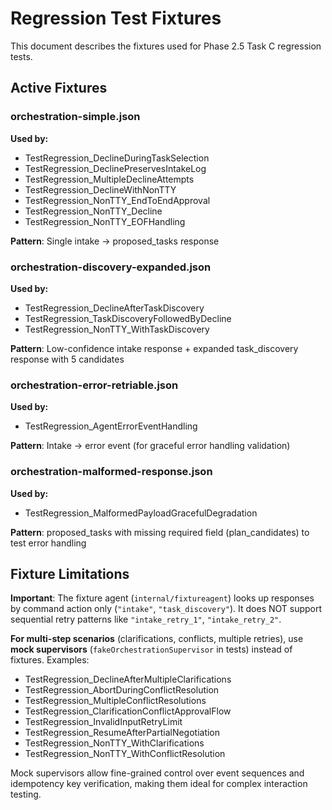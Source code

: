 # Regression Test Fixtures

This document describes the fixtures used for Phase 2.5 Task C regression tests.

## Active Fixtures

### orchestration-simple.json
**Used by:**
- TestRegression_DeclineDuringTaskSelection
- TestRegression_DeclinePreservesIntakeLog
- TestRegression_MultipleDeclineAttempts
- TestRegression_DeclineWithNonTTY
- TestRegression_NonTTY_EndToEndApproval
- TestRegression_NonTTY_Decline
- TestRegression_NonTTY_EOFHandling

**Pattern**: Single intake → proposed_tasks response

### orchestration-discovery-expanded.json
**Used by:**
- TestRegression_DeclineAfterTaskDiscovery
- TestRegression_TaskDiscoveryFollowedByDecline
- TestRegression_NonTTY_WithTaskDiscovery

**Pattern**: Low-confidence intake response + expanded task_discovery response with 5 candidates

### orchestration-error-retriable.json
**Used by:**
- TestRegression_AgentErrorEventHandling

**Pattern**: Intake → error event (for graceful error handling validation)

### orchestration-malformed-response.json
**Used by:**
- TestRegression_MalformedPayloadGracefulDegradation

**Pattern**: proposed_tasks with missing required field (plan_candidates) to test error handling

## Fixture Limitations

**Important**: The fixture agent (`internal/fixtureagent`) looks up responses by command action only (`"intake"`, `"task_discovery"`). It does NOT support sequential retry patterns like `"intake_retry_1"`, `"intake_retry_2"`.

**For multi-step scenarios** (clarifications, conflicts, multiple retries), use **mock supervisors** (`fakeOrchestrationSupervisor` in tests) instead of fixtures. Examples:
- TestRegression_DeclineAfterMultipleClarifications
- TestRegression_AbortDuringConflictResolution
- TestRegression_MultipleConflictResolutions
- TestRegression_ClarificationConflictApprovalFlow
- TestRegression_InvalidInputRetryLimit
- TestRegression_ResumeAfterPartialNegotiation
- TestRegression_NonTTY_WithClarifications
- TestRegression_NonTTY_WithConflictResolution

Mock supervisors allow fine-grained control over event sequences and idempotency key verification, making them ideal for complex interaction testing.
